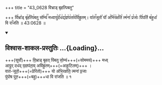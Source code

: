 +++
title = "43_0628 विभ्राड् बृहत्पिबतु"

+++
वि꣣भ्रा꣡ड् बृ꣣ह꣡त्पि꣢बतु सो꣣म्यं꣢꣫ मध्वायु꣣र्द꣡ध꣢द्य꣣ज्ञ꣡प꣢ता꣣व꣡वि꣢ह्रुतम्। वा꣡त꣢꣯जूतो꣣ यो꣡ अ꣢भि꣣र꣡क्ष꣢ति꣣ त्म꣡ना꣢ प्र꣣जाः꣡ पि꣢पर्ति ब꣣हुधा꣡ वि रा꣢꣯जति ॥ 43:0628 ॥

<div class="js_include" newlevelforh1="2" title="विश्वास-शाकल-प्रस्तुतिः" unfilled url="/vedAH_Rk/shAkalam/saMhitA/vishvAsa-prastutiH/10/170/01_vibhrADbRhatpibatu_somyaM.md">
<details open><summary><h2>विश्वास-शाकल-प्रस्तुतिः ...{Loading}...</h2></summary>


+++(सूर्यो)+++ वि॒भ्राड् बृ॒हत् पि॑बतु सो॒म्यं+++(=सोममयं)+++ मध्व्  
आयु॒र् दध॑द् य॒ज्ञप॑ता॒व् अवि॑ह्रुतम्+++(=अकुटिलम्)+++ ।  
वात॑-जूतो॒+++(=प्रेरितो)+++ यो अ॑भि॒रक्ष॑ति॒ त्मना॑ प्र॒जाः  
पु॑पोष पुरु॒+++(=बहु)+++धा वि रा॑जति ॥ १

</details>
</div>